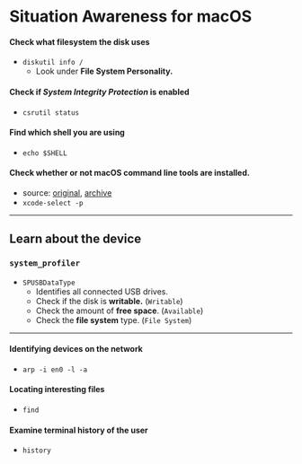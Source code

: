 # Situation Awareness for macOS

#### Check what filesystem the disk uses
- `diskutil info /`
  - Look under **File System Personality.**

#### Check if _System Integrity Protection_ is enabled
- `csrutil status`

#### Find which shell you are using
- `echo $SHELL`

#### Check whether or not macOS command line tools are installed.
- source: [original](https://stackoverflow.com/questions/15371925/how-to-check-if-command-line-tools-is-installed), [archive](https://archive.is/4RMqO)
- `xcode-select -p`

---

## Learn about the device

### `system_profiler`

- `SPUSBDataType`
  - Identifies all connected USB drives.
  - Check if the disk is **writable.** (`Writable`)
  - Check the amount of **free space**. (`Available`)
  - Check the **file system** type. (`File System`)

---

#### Identifying devices on the network
- `arp -i en0 -l -a`

#### Locating interesting files
- `find`

#### Examine terminal history of the user
- `history`
